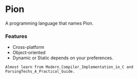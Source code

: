 # Pion
A programming language that names Pion.
### Features
* Cross-platform
* Object-oriented
* Dynamic or Static depends on your preferences.


```
Almost learn from Modern_Compiler_Implementation_in_C and ParsingTechs_A_Practical_Guide.
```
